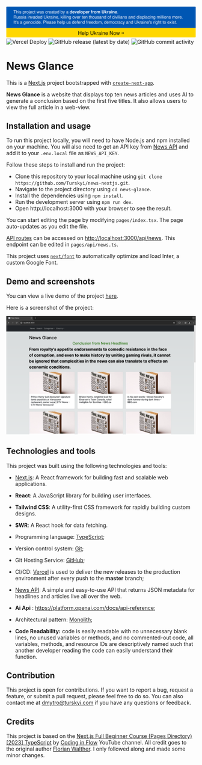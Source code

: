 [![Stand With Ukraine](https://raw.githubusercontent.com/vshymanskyy/StandWithUkraine/main/banner-direct-single.svg)](https://stand-with-ukraine.pp.ua)
![Vercel Deploy](https://therealsujitk-vercel-badge.vercel.app/?app=news-nextjs-pink&style=plastic)
![GitHub release (latest by date)](https://img.shields.io/github/v/release/Turskyi/news-nextjs)
<img alt="GitHub commit activity" src="https://img.shields.io/github/commit-activity/m/Turskyi/news-nextjs">

# News Glance

This is a [Next.js](https://nextjs.org/) project bootstrapped
with [`create-next-app`](https://github.com/vercel/next.js/tree/canary/packages/create-next-app).

**News Glance** is a website that displays top ten news articles and uses AI to
generate a conclusion based on the first five titles. It also allows users to
view the full article in a web-view.

## Installation and usage

To run this project locally, you will need to have Node.js and npm installed on
your machine. You will also need to get an API key from
[News API](https://newsapi.org) and add it to your `.env.local` file as
`NEWS_API_KEY`.

Follow these steps to install and run the project:

- Clone this repository to your local machine using
  `git clone https://github.com/Turskyi/news-nextjs.git`.
- Navigate to the project directory using `cd news-glance`.
- Install the dependencies using `npm install`.
- Run the development server using `npm run dev`.
- Open http://localhost:3000 with your browser to see the result.

You can start editing the page by modifying `pages/index.tsx`. The page
auto-updates as you edit the file.

[API routes](https://nextjs.org/docs/api-routes/introduction) can be accessed
on [http://localhost:3000/api/news](http://localhost:3000/api/news). This
endpoint can be edited in `pages/api/news.ts`.

This project uses
[`next/font`](https://nextjs.org/docs/basic-features/font-optimization) to
automatically optimize and load Inter, a custom Google Font.

## Demo and screenshots

You can view a live demo of the project [here](https://news.turskyi.com).

Here is a screenshot of the project:

<!--suppress CheckImageSize -->
<img src="screenshots/news-glance-home-2024-02-17.png" width="800"  alt="screenshot of the home page">

## Technologies and tools

This project was built using the following technologies and tools:

- [Next.js](https://nextjs.org): A React framework for building fast and
  scalable web applications.
- **React**: A JavaScript library for building user interfaces.
- **Tailwind CSS**: A utility-first CSS framework for rapidly building custom
  designs.

- **SWR**: A React hook for data fetching.

- Programming language: [TypeScript](https://www.typescriptlang.org);

- Version control system: [Git](https://git-scm.com);

- Git Hosting Service: [GitHub](https://github.com);

- CI/CD: [Vercel](https://vercel.com/features/previews) is used to deliver the
  new releases to the production environment after every push to the
  **master** branch;

- [News API](https://newsapi.org): A simple and easy-to-use API that returns
  JSON metadata for headlines and articles live all over the web.

- **Ai Api** : https://platform.openai.com/docs/api-reference;

- Architectural pattern:
  [Monolith](https://learn.microsoft.com/en-us/dotnet/architecture/modern-web-apps-azure/common-web-application-architectures#all-in-one-applications);

- **Code Readability:** code is easily readable with no unnecessary blank lines,
  no unused variables or methods, and no commented-out code, all variables,
  methods, and resource IDs are descriptively named such that another
  developer reading the code can easily understand their function.

## Contribution

This project is open for contributions. If you want to report a bug, request a
feature, or submit a pull request, please feel free to do so. You can also
contact me at dmytro@turskyi.com if you have any questions or feedback.

## Credits

This project is based on the
[Next.js Full Beginner Course (Pages Directory) [2023] TypeScript](https://youtu.be/e1EIwuO-Dlo?si=YwNxjUee5ovtzIXe)
by [Coding in Flow](https://github.com/codinginflow) YouTube channel.
All credit goes to the original author
[Florian Walther](https://github.com/florianwalther-private).
I only followed along and made some minor changes.
